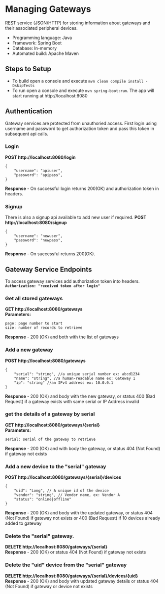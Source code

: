 # Managing Gateways
REST service (JSON/HTTP) for storing information about gateways and their associated peripheral devices.
- Programming language: Java
- Framework: Spring Boot
- Database: In-memory
- Automated build: Apache Maven

## Steps to Setup

- To build open a console and execute ```mvn clean compile install -DskipTests```
- To run open a console and execute ```mvn spring-boot:run```. The app will start running at http://localhost:8080

## Authentication
Gateway services are protected from unauthoried access. First login using username and password to get authorization token and pass this token in subsequent api calls.

### Login
**POST http://localhost:8080/login**
```
{
    "username": "apiuser",
    "password": "apipass",
}
```
**Response** - On successful login returns 200(OK) and authorization token in headers.

### Signup
There is also a signup api available to add new user if required.
**POST http://localhost:8080/signup**
```
{
    "username": "newuser",
    "password": "newpass",
}
```
**Response** - On successful returns 200(OK).

## Gateway Service Endpoints
To access gateway services add authorization token into headers. **```Authorization: "received token after login"```**

### Get all stored gateways
**GET http://localhost:8080/gateways**<br />
**Parameters:**
```
page: page number to start
size: number of records to retrieve
```
**Response** - 200 (OK) and both with the list of gateways

### Add a new gateway
**POST http://localhost:8080/gateways**
```
{
    "serial": "string", //a unique serial number ex: abcd1234
    "name": "string", //a human-readable name ex: Gateway 1
    "ip": "string" //an IPv4 address ex: 10.0.0.1
}
```
**Response** - 200 (OK) and body with the new gateway, or status 400 (Bad Request) if a gateway exists with same serial or IP Address invalid

### get the details of a gateway by serial
**GET http://localhost:8080/gateways/{serial}**<br />
**Parameters:**
```
serial: serial of the gateway to retrieve
```
**Response** - 200 (OK) and with body the gateway, or status 404 (Not Found) if gateway not exists

### Add a new device to the "serial" gateway
**POST http://localhost:8080/gateways/{serial}/devices**<br />
```
{
    "uid": "Long", // A unique id of the device
    "vendor": "string", // Vendor name, ex: Vendor A
    "status": "online|offline"
}
```
**Response** - 200 (OK) and body with the updated gateway, or status 404 (Not Found) if gateway not exists or 400 (Bad Request) if 10 devices already added to gateway

### Delete the "serial" gateway.
**DELETE http://localhost:8080/gateways/{serial}**<br />
**Response** - 200 (OK) or status 404 (Not Found) if gateway not exists

### Delete the "uid" device from the "serial" gateway
**DELETE http://localhost:8080/gateways/{serial}/devices/{uid}**<br />
**Response** - 200 (OK) and body with updated gateway details or status 404 (Not Found) if gateway or device not exists
